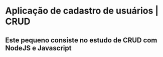 # Aplicação de cadastro de usuários | CRUD

## Este pequeno consiste no estudo de CRUD com NodeJS e Javascript
